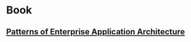 # Book

## [Patterns of Enterprise Application Architecture](https://book.douban.com/subject/1229954/)